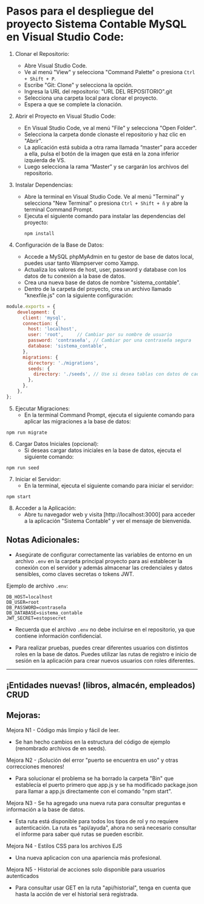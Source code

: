 # Pasos para el despliegue del proyecto Sistema Contable MySQL en Visual Studio Code:

1. Clonar el Repositorio:
   - Abre Visual Studio Code.
   - Ve al menú "View" y selecciona "Command Palette" o presiona `Ctrl + Shift + P`.
   - Escribe "Git: Clone" y selecciona la opción.
   - Ingresa la URL del repositorio: "URL DEL REPOSITORIO".git
   - Selecciona una carpeta local para clonar el proyecto.
   - Espera a que se complete la clonación.

2. Abrir el Proyecto en Visual Studio Code:
   - En Visual Studio Code, ve al menú "File" y selecciona "Open Folder".
   - Selecciona la carpeta donde clonaste el repositorio y haz clic en "Abrir".
   - La aplicación está subida a otra rama llamada “master” para acceder a ella, pulsa el botón de la imagen que está en la zona inferior izquierda de VS.
   - Luego selecciona la rama “Master” y se cargarán los archivos del repositorio.

3. Instalar Dependencias:
   - Abre la terminal en Visual Studio Code. Ve al menú "Terminal" y selecciona "New Terminal" o presiona `Ctrl + Shift + ñ` y abre la terminal Command Prompt.
   - Ejecuta el siguiente comando para instalar las dependencias del proyecto:
     ```
     npm install
     ```

4. Configuración de la Base de Datos:
   - Accede a MySQL phpMyAdmin en tu gestor de base de datos local, puedes usar tanto Wampserver como Xampp.
   - Actualiza los valores de host, user, password y database con los datos de tu conexión a la base de datos.
   - Crea una nueva base de datos de nombre "sistema_contable".
   - Dentro de la carpeta del proyecto, crea un archivo llamado "knexfile.js" con la siguiente configuración:

```javascript
module.exports = {
    development: {
      client: 'mysql',
      connection: {
        host: 'localhost',	   
        user: 'root',     // Cambiar por su nombre de usuario 
        password: 'contraseña', // Cambiar por una contraseña segura
        database: 'sistema_contable',
      },
      migrations: {
        directory: './migrations', 
        seeds: {
          directory: './seeds', // Use si desea tablas con datos de cada entidad
        },
      },
    },
};
```

5. Ejecutar Migraciones:
   - En la terminal Command Prompt, ejecuta el siguiente comando para aplicar las migraciones a la base de datos:

```
npm run migrate
```

6. Cargar Datos Iniciales (opcional):
   - Si deseas cargar datos iniciales en la base de datos, ejecuta el siguiente comando:

```
npm run seed
```

7. Iniciar el Servidor:
   - En la terminal, ejecuta el siguiente comando para iniciar el servidor:

```
npm start
```

8. Acceder a la Aplicación:
   - Abre tu navegador web y visita [http://localhost:3000] para acceder a la aplicación "Sistema Contable" y ver el mensaje de bienvenida.

## Notas Adicionales:
- Asegúrate de configurar correctamente las variables de entorno en un archivo `.env` en la carpeta principal proyecto para asi establecer la conexión con el servidor y además almacenar las credenciales y datos sensibles, como claves secretas o tokens JWT.

Ejemplo de archivo `.env`:

```
DB_HOST=localhost
DB_USER=root
DB_PASSWORD=contraseña
DB_DATABASE=sistema_contable
JWT_SECRET=estopsecret
```

- Recuerda que el archivo `.env` no debe incluirse en el repositorio, ya que contiene información confidencial.

- Para realizar pruebas, puedes crear diferentes usuarios con distintos roles en la base de datos. Puedes utilizar las rutas de registro e inicio de sesión en la aplicación para crear nuevos usuarios con roles diferentes.

---

## ¡Entidades nuevas! (libros, almacén, empleados) CRUD

## Mejoras:

Mejora N1 - Código más limpio y fácil de leer.

- Se han hecho cambios en la estructura del código de ejemplo (renombrado archivos de en seeds).

Mejora N2 - ¡Solución del error "puerto se encuentra en uso" y otras correcciones menores!

- Para solucionar el problema se ha borrado la carpeta "Bin" que establecía el puerto primero que app.js y se ha modificado package.json para llamar a app.js directamente con el comando "npm start".

Mejora N3 - Se ha agregado una nueva ruta para consultar preguntas e información a la base de datos.

- Esta ruta está disponible para todos los tipos de rol y no requiere autenticación. La ruta es "api/ayuda", ahora no será necesario consultar el informe para saber qué rutas se pueden escribir.

Mejora N4 - Estilos CSS para los archivos EJS

- Una nueva aplicacion con una apariencia más profesional.

Mejora N5 - Historial de acciones solo disponible para usuarios autenticados

- Para consultar usar GET en la ruta "api/historial", tenga en cuenta que hasta la acción de ver el historial será registrada.
